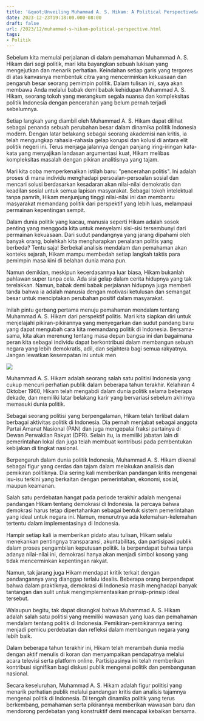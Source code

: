 ```yaml
---
title: '&quot;Unveiling Muhammad A. S. Hikam: A Political Perspective&quot;'
date: 2023-12-23T19:18:00.000-08:00
draft: false
url: /2023/12/muhammad-s-hikam-political-perspective.html
tags: 
- Politik
---
```


  

Sebelum kita memulai perjalanan di dalam pemahaman Muhammad A. S. Hikam dari segi politik, mari kita bayangkan sebuah lukisan yang mengejutkan dan menarik perhatian. Keindahan setiap garis yang tergores di atas kanvasnya membentuk citra yang mencerminkan kekuasaan dan pengaruh besar seorang pemimpin politik. Dalam tulisan ini, saya akan membawa Anda melalui babak demi babak kehidupan Muhammad A. S. Hikam, seorang tokoh yang merangkum segala nuansa dan kompleksitas politik Indonesia dengan pencerahan yang belum pernah terjadi sebelumnya.

  

Setiap langkah yang diambil oleh Muhammad A. S. Hikam dapat dilihat sebagai penanda sebuah perubahan besar dalam dinamika politik Indonesia modern. Dengan latar belakang sebagai seorang akademisi nan kritis, ia telah mengungkap rahasia-rahasia gelap korupsi dan kolusi di antara elit politik negeri ini. Terus menjaga jalannya dengan panjang iring-iringan kata-kata yang menyajikan landasan argumentasi kuat, Hikam melibas kompleksitas masalah dengan pikiran analitisnya yang tajam.

  

Mari kita coba memperkenalkan istilah baru: "pencerahan politis". Ini adalah proses di mana individu menghadapi persoalan-persoalan sosial dan mencari solusi berdasarkan kesadaran akan nilai-nilai demokratis dan keadilan sosial untuk semua lapisan masyarakat. Sebagai tokoh intelektual tanpa pamrih, Hikam menjunjung tinggi nilai-nilai ini dan membantu masyarakat memandang politik dari perspektif yang lebih luas, melampaui permainan kepentingan sempit.

  

Dalam dunia politik yang kacau, manusia seperti Hikam adalah sosok penting yang menggoda kita untuk menyelami sisi-sisi tersembunyi dari permainan kekuasaan. Dari sudut pandangnya yang jarang dipahami oleh banyak orang, bolehkah kita mengharapkan penalaran politis yang berbeda? Tentu saja! Berbekal analisis mendalam dan pemahaman akan konteks sejarah, Hikam mampu membedah setiap langkah taktis para pemimpin masa kini di belahan dunia mana pun.

  

Namun demikian, meskipun kecerdasannya luar biasa, Hikam bukanlah pahlawan super tanpa cela. Ada sisi gelap dalam cerita hidupnya yang tak terelakkan. Namun, babak demi babak perjalanan hidupnya juga memberi tanda bahwa ia adalah manusia dengan motivasi ketulusan dan semangat besar untuk menciptakan perubahan positif dalam masyarakat.

  

Inilah pintu gerbang pertama menuju pemahaman mendalam tentang Muhammad A. S. Hikam dari perspektif politis. Mari kita siapkan diri untuk menjelajahi pikiran-pikirannya yang menyegarkan dan sudut pandang baru yang dapat mengubah cara kita memandang politik di Indonesia. Bersama-sama, kita akan merenung tentang masa depan bangsa ini dan bagaimana peran kita sebagai individu dapat berkontribusi dalam membangun sebuah negara yang lebih demokratis, adil, dan sejahtera bagi semua rakyatnya. Jangan lewatkan kesempatan ini untuk men

  

![](https://inisiatifnews.com/wp-content/uploads/2020/03/IMG_20200303_210444.jpg)

  

Muhammad A. S. Hikam adalah seorang salah satu politisi Indonesia yang cukup mencuri perhatian publik dalam beberapa tahun terakhir. Kelahiran 4 Oktober 1960, Hikam telah mengabdi dalam dunia politik selama beberapa dekade, dan memiliki latar belakang karir yang bervariasi sebelum akhirnya memasuki dunia politik.

  

Sebagai seorang politisi yang berpengalaman, Hikam telah terlibat dalam berbagai aktivitas politik di Indonesia. Dia pernah menjabat sebagai anggota Partai Amanat Nasional (PAN) dan juga mengepalai fraksi partainya di Dewan Perwakilan Rakyat (DPR). Selain itu, ia memiliki jabatan lain di pemerintahan lokal dan juga telah membuat kontribusi pada pembentukan kebijakan di tingkat nasional.

  

Berpengaruh dalam dunia politik Indonesia, Muhammad A. S. Hikam dikenal sebagai figur yang cerdas dan tajam dalam melakukan analisis dan pemikiran politiknya. Dia sering kali memberikan pandangan kritis mengenai isu-isu terkini yang berkaitan dengan pemerintahan, ekonomi, sosial, maupun keamanan.

  

Salah satu perdebatan hangat pada periode terakhir adalah mengenai pandangan Hikam tentang demokrasi di Indonesia. Ia percaya bahwa demokrasi harus tetap dipertahankan sebagai bentuk sistem pemerintahan yang ideal untuk negara ini. Namun, menurutnya ada kelemahan-kelemahan tertentu dalam implementasinya di Indonesia.

  

Hampir setiap kali ia memberikan pidato atau tulisan, Hikam selalu menekankan pentingnya transparansi, akuntabilitas, dan partisipasi publik dalam proses pengambilan keputusan politik. Ia berpendapat bahwa tanpa adanya nilai-nilai ini, demokrasi hanya akan menjadi simbol kosong yang tidak mencerminkan kepentingan rakyat.

  

Namun, tak jarang juga Hikam mendapat kritik terkait dengan pandangannya yang dianggap terlalu idealis. Beberapa orang berpendapat bahwa dalam praktiknya, demokrasi di Indonesia masih menghadapi banyak tantangan dan sulit untuk mengimplementasikan prinsip-prinsip ideal tersebut.

  

Walaupun begitu, tak dapat disangkal bahwa Muhammad A. S. Hikam adalah salah satu politisi yang memiliki wawasan yang luas dan pemahaman mendalam tentang politik di Indonesia. Pemikiran-pemikirannya sering menjadi pemicu perdebatan dan refleksi dalam membangun negara yang lebih baik.

  

Dalam beberapa tahun terakhir ini, Hikam telah merambah dunia media dengan aktif menulis di koran dan menyampaikan pendapatnya melalui acara televisi serta platform online. Partisipasinya ini telah memberikan kontribusi signifikan bagi diskusi publik mengenai politik dan pembangunan nasional.

  

Secara keseluruhan, Muhammad A. S. Hikam adalah figur politisi yang menarik perhatian publik melalui pandangan kritis dan analisis tajamnya mengenai politik di Indonesia. Di tengah dinamika politik yang terus berkembang, pemahaman serta pikirannya memberikan wawasan baru dan mendorong perdebatan yang konstruktif demi mencapai kebaikan bersama.